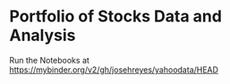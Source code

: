 # Portfolio of Stocks Data and Analysis
Run the Notebooks at
https://mybinder.org/v2/gh/josehreyes/yahoodata/HEAD
